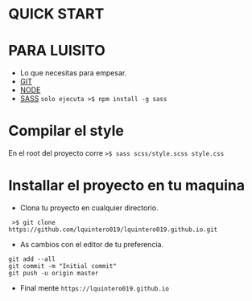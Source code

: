 # QUICK START

# PARA LUISITO
- Lo que necesitas para empesar.
- [GIT](https://git-scm.com/book/en/v2/Getting-Started-Installing-Git)
- [NODE](https://nodejs.org/es/download/)
- [SASS](https://sass-lang.com/install) `solo ejecuta >$ npm install -g sass`

# Compilar el style

En el root del proyecto corre `>$ sass scss/style.scss style.css`

# Installar el proyecto en tu maquina

- Clona tu proyecto en cualquier directorio.

```
 >$ git clone https://github.com/lquintero019/lquintero019.github.io.git
```
- As cambios con el editor de tu preferencia.
```
git add --all
git commit -m "Initial commit"
git push -u origin master
```
- Final mente
`https://lquintero019.github.io`


